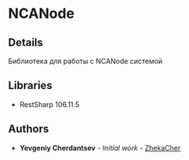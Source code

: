 # NCANode

## Details

Библиотека для работы с NCANode системой

## Libraries

* RestSharp 106.11.5

## Authors

* **Yevgeniy Cherdantsev** - *Initial work* - [ZhekaCher](https://github.com/ZhekaCher)